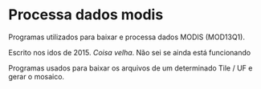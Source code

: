 # Processa dados modis

Programas utilizados para baixar e processa dados MODIS (MOD13Q1).

Escrito nos idos de 2015. *Coisa velha*. Não sei se ainda está funcionando

Programas usados para baixar os arquivos de um determinado Tile / UF e gerar o mosaico.
